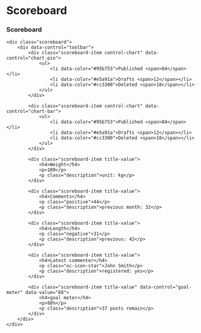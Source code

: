 # Scoreboard

### Scoreboard

    <div class="scoreboard">
        <div data-control="toolbar">
            <div class="scoreboard-item control-chart" data-control="chart-pie">
                <ul>
                    <li data-color="#95b753">Published <span>84</span></li>
                    <li data-color="#e5a91a">Drafts <span>12</span></li>
                    <li data-color="#cc3300">Deleted <span>18</span></li>
                </ul>
            </div>

            <div class="scoreboard-item control-chart" data-control="chart-bar">
                <ul>
                    <li data-color="#95b753">Published <span>84</span></li>
                    <li data-color="#e5a91a">Drafts <span>12</span></li>
                    <li data-color="#cc3300">Deleted <span>18</span></li>
                </ul>
            </div>

            <div class="scoreboard-item title-value">
                <h4>Weight</h4>
                <p>100</p>
                <p class="description">unit: kg</p>
            </div>

            <div class="scoreboard-item title-value">
                <h4>Comments</h4>
                <p class="positive">44</p>
                <p class="description">previous month: 32</p>
            </div>

            <div class="scoreboard-item title-value">
                <h4>Length</h4>
                <p class="negative">31</p>
                <p class="description">previous: 42</p>
            </div>

            <div class="scoreboard-item title-value">
                <h4>Latest commenter</h4>
                <p class="oc-icon-star">John Smith</p>
                <p class="description">registered: yes</p>
            </div>

            <div class="scoreboard-item title-value" data-control="goal-meter" data-value="88">
                <h4>goal meter</h4>
                <p>88%</p>
                <p class="description">37 posts remain</p>
            </div>
        </div>
    </div>
